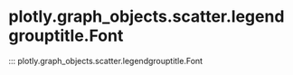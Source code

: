 # plotly.graph_objects.scatter.legendgrouptitle.Font

::: plotly.graph_objects.scatter.legendgrouptitle.Font

